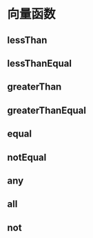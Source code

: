 # 向量函数

## lessThan

## lessThanEqual

## greaterThan

## greaterThanEqual

## equal

## notEqual

## any

## all

## not
